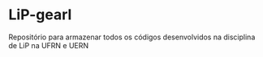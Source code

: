 # LiP-gearl

Repositório para armazenar todos os códigos desenvolvidos na disciplina de LiP na UFRN e UERN
